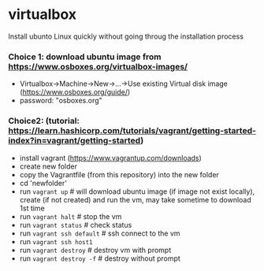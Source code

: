 # virtualbox

Install ubunto Linux quickly without going throug the installation process

### Choice 1: download ubuntu image from https://www.osboxes.org/virtualbox-images/
   * Virtualbox->Machine->New->...->Use existing Virtual disk image (https://www.osboxes.org/guide/)
   * password: "osboxes.org"

### Choice2: (tutorial: https://learn.hashicorp.com/tutorials/vagrant/getting-started-index?in=vagrant/getting-started)
  * install vagrant (https://www.vagrantup.com/downloads)
  * create new folder 
  * copy the Vagrantfile (from this repository) into the new folder
  * cd 'newfolder'
  * run `vagrant up`  # will download ubuntu image (if image not exist locally), create (if not created) and run the vm, may take sometime to download 1st time
  * run `vagrant halt` # stop the vm  
  * run `vagrant status` # check status
  * run `vagrant ssh default` # ssh connect to the vm
  * run `vagrant ssh host1`
  * run `vagrant destroy`  # destroy vm with prompt
  * run `vagrant destroy -f` # destroy without prompt

  
  
  
